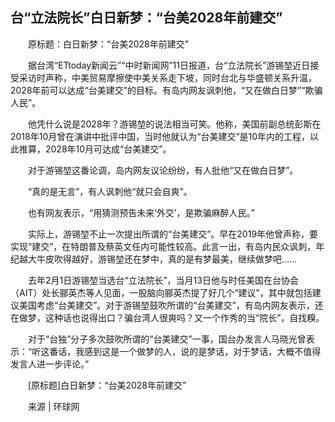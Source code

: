 ## 台“立法院长”白日新梦：“台美2028年前建交”
　　原标题：白日新梦：“台美2028年前建交”

　　据台湾“ETtoday新闻云”“中时新闻网”11日报道，台“立法院长”游锡堃近日接受采访时声称，中美贸易摩擦使中美关系走下坡，同时台北与华盛顿关系升温，2028年前可以达成“台美建交”的目标。有岛内网友讽刺他，“又在做白日梦”“欺骗人民”。

　　他凭什么说是2028年？游锡堃的说法相当可笑。他称，美国前副总统彭斯在2018年10月曾在演讲中批评中国，当时他就认为“台美建交”是10年内的工程，以此推算，2028年10月可达成“台美建交”。

　　对于游锡堃这番论调，岛内网友议论纷纷，有人批他“又在做白日梦”。

　　“真的是无言”，有人讽刺他“就只会自爽”。

　　也有网友表示，“用猜测预告未来‘外交’，是欺骗麻醉人民。”

　　实际上，游锡堃不止一次提出所谓的“台美建交”。早在2019年他曾声称，要实现“建交”，在特朗普及蔡英文任内可能性较高。此言一出，有岛内民众讽刺，年纪越大牛皮吹得越好，游锡堃还在梦中，真的是有梦最美，继续做梦吧……

　　去年2月1日游锡堃当选台“立法院长”，当月13日他与时任美国在台协会（AIT）处长郦英杰等人见面，一股脑向郦英杰提了好几个“建议”，其中就包括建议美国考虑“台美建交”。对于游锡堃鼓吹所谓的“台美建交”，有岛内网友表示，还在做梦，这种话也说得出口？骗台湾人很爽吗？又一个作秀的当“院长”，自找糗。

　　对于“台独”分子多次鼓吹所谓的“台美建交”一事，国台办发言人马晓光曾表示：“听这番话，我感到这是一个做梦的人，说的是梦话，对于梦话，大概不值得发言人进一步评论。”

　　[原标题]白日新梦：“台美2028年前建交”

　　来源 | 环球网

